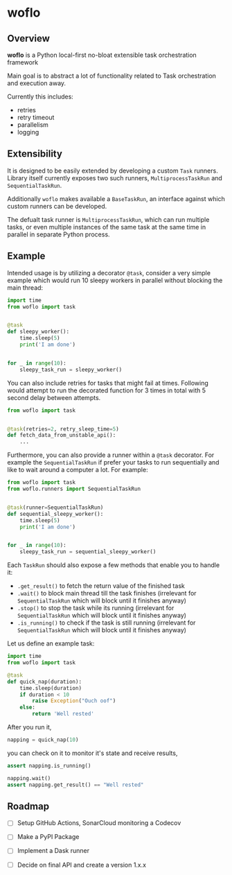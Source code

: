 # woflo
## Overview

**woflo** is a Python local-first no-bloat extensible task orchestration framework

Main goal is to abstract a lot of functionality related to Task orchestration and execution away. 

Currently this includes:
- retries
- retry timeout
- parallelism
- logging

## Extensibility

It is designed to be easily extended by developing a custom `Task` runners. Library itself currently exposes two such runners, `MultiprocessTaskRun` and `SequentialTaskRun`. 

Additionally `woflo` makes available a `BaseTaskRun`, an interface against which custom runners can be developed.

The defualt task runner is `MultiprocessTaskRun`, which can run multiple tasks, or even multiple instances of the same task at the same time in parallel in separate Python process.

## Example

Intended usage is by utilizing a decorator `@task`, consider a very simple example which would run 10 sleepy workers in parallel without blocking the main thread:

```python
import time
from woflo import task


@task
def sleepy_worker():
    time.sleep(5)
    print('I am done')


for _ in range(10):
    sleepy_task_run = sleepy_worker()
```

You can also include retries for tasks that might fail at times. Following would attempt to run the decorated function for 3 times in total with 5 second delay between attempts.

```python
from woflo import task


@task(retries=2, retry_sleep_time=5)
def fetch_data_from_unstable_api():
    ...
```

Furthermore, you can also provide a runner within a `@task` decorator. For example the `SequentialTaskRun` if prefer your tasks to run sequentially and like to wait around a computer a lot. For example:

```python
from woflo import task
from woflo.runners import SequentialTaskRun


@task(runner=SequentialTaskRun)
def sequential_sleepy_worker():
    time.sleep(5)
    print('I am done')


for _ in range(10):
    sleepy_task_run = sequential_sleepy_worker()
```

Each `TaskRun` should also expose a few methods that enable you to handle it:

- `.get_result()` to fetch the return value of the finished task 
- `.wait()` to block main thread till the task finishes (irrelevant for `SequentialTaskRun` which will block until it finishes anyway)
- `.stop()` to stop the task while its running (irrelevant for `SequentialTaskRun` which will block until it finishes anyway)
- `.is_running()` to check if the task is still running (irrelevant for `SequentialTaskRun` which will block until it finishes anyway)

Let us define an example task:

```python
import time
from woflo import task

@task
def quick_nap(duration):
    time.sleep(duration)
    if duration < 10
        raise Exception("Ouch oof")
    else:
        return 'Well rested'
```

After you run it,

```python
napping = quick_nap(10)
```

you can check on it to monitor it's state and receive results,

```python
assert napping.is_running()

napping.wait()
assert napping.get_result() == "Well rested"
```

## Roadmap

- [ ] Setup GitHub Actions, SonarCloud monitoring a Codecov
- [ ] Make a PyPI Package
- [ ] Implement a Dask runner
- [ ] Decide on final API and create a version 1.x.x






